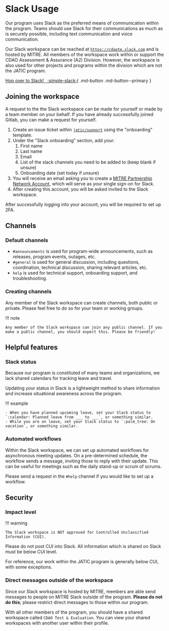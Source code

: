 # Slack Usage

Our program uses Slack as the preferred means of communication within the program. Teams should use Slack for their communications as much as is securely possible, including text communication and voice communication.

Our Slack workspace can be reached at [`https://cdaote.slack.com`](https://cdaote.slack.com) and is hosted by MITRE. All members of the workspace work within or support the CDAO Assessment & Assurance (A2) Division. However, the workspace is also used for other projects and programs within the division which are not the JATIC program.

[Hop over to Slack! &nbsp; :simple-slack:](https://cdaote.slack.com){ .md-button .md-button--primary }

## Joining the workspace

A request to the the Slack workspace can be made for yourself or made by a team member on your behalf. If you have already successfully joined Gitlab, you can make a request for yourself.

1. Create an issue ticket within [`jatic/support`](https://gitlab.jatic.net/jatic/support/-/issues/new#) using the "onboarding" template. 
1. Under the "Slack onboarding" section, add your:
    1. First name
    1. Last name
    1. Email
    1. List of the slack channels you need to be added to (keep blank if unsure)
    1. Onboarding date (set today if unsure)
1. You will receive an email asking you to create a [MITRE Partnership Network Account](https://mpn.mitre.org/), which will serve as your single sign-on for Slack.
1. After creating this account, you will be asked invited to the Slack workspace. 

After successfully logging into your account, you will be required to set up 2FA. 

## Channels

### Default channels

- `#announcements` is used for program-wide announcements, such as releases, program events, outages, etc. 
- `#general` is used for general discussion, including questions, coordination, technical discussion, sharing relevant articles, etc. 
- `help` is used for technical support, onboarding support, and troubleshooting.

### Creating channels

Any member of the Slack workspace can create channels, both public or private. Please feel free to do so for your team or working groups. 

!!! note

    Any member of the Slack workspace can join any public channel. If you make a public channel, you should expect this. Please be friendly!

## Helpful features

### Slack status

Because our program is constituted of many teams and organizations, we lack shared calendars for tracking leave and travel.

Updating your status in Slack is a lightweight method to share information and increase situational awareness across the program. 

!!! example

    - When you have planned upcoming leave, set your Slack status to `:calendar: Planned leave from ___ to ___`, or something similar.
    - While you are on leave, set your Slack status to `:palm_tree: On vacation`, or something similar. 

### Automated workflows

Within the Slack workspace, we can set up automated workflows for asynchronous meeting updates. On a pre-determined schedule, the workflow sends a message, inviting those to reply with their update. This can be useful for meetings such as the daily stand-up or scrum of scrums.

Please send a request in the `#help` channel if you would like to set up a workflow.

## Security

### Impact level

!!! warning

    The Slack workspace is NOT approved for Controlled Unclassified Information (CUI). 

Please do not post CUI into Slack. All information which is shared on Slack must be below CUI level. 

For reference, our work within the JATIC program is generally below CUI, with some exceptions.

### Direct messages outside of the workspace

Since our Slack workspace is hosted by MITRE, members are able send messages to people on MITRE Slack outside of the program. **Please do not do this**; please restrict direct messages to those within our program.

With all other members of the program, you should have a shared workspace called `CDAO Test & Evaluation`. You can view your shared workspaces with another user within their profile. 
